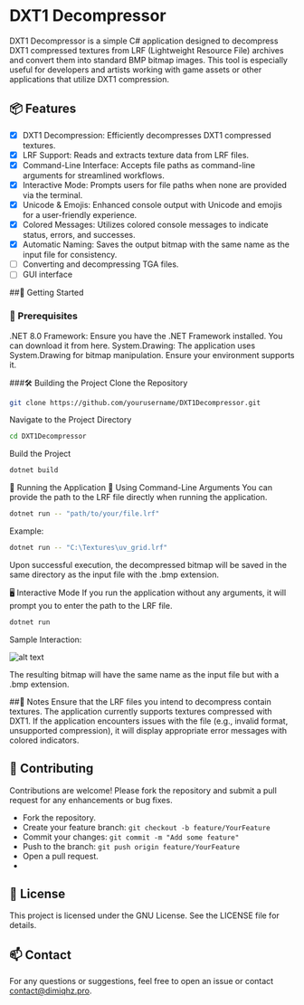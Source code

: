 # DXT1 Decompressor

DXT1 Decompressor is a simple C# application designed to decompress DXT1 compressed textures from LRF (Lightweight Resource File) archives and convert them into standard BMP bitmap images. This tool is especially useful for developers and artists working with game assets or other applications that utilize DXT1 compression.

## 📦 Features
- [x] DXT1 Decompression: Efficiently decompresses DXT1 compressed textures.
- [x] LRF Support: Reads and extracts texture data from LRF files.
- [x] Command-Line Interface: Accepts file paths as command-line arguments for streamlined workflows.
- [x] Interactive Mode: Prompts users for file paths when none are provided via the terminal.
- [x] Unicode & Emojis: Enhanced console output with Unicode and emojis for a user-friendly experience.
- [x] Colored Messages: Utilizes colored console messages to indicate status, errors, and successes.
- [x] Automatic Naming: Saves the output bitmap with the same name as the input file for consistency.
- [ ] Converting and decompressing TGA files.
- [ ] GUI interface

##🚀 Getting Started

### 🔧 Prerequisites
.NET 8.0 Framework: Ensure you have the .NET Framework installed. You can download it from here.
System.Drawing: The application uses System.Drawing for bitmap manipulation. Ensure your environment supports it.

###🛠️ Building the Project
Clone the Repository
```bash
git clone https://github.com/yourusername/DXT1Decompressor.git
```
Navigate to the Project Directory
```bash
cd DXT1Decompressor
```
Build the Project
```bash
dotnet build
```
🏃 Running the Application
📁 Using Command-Line Arguments
You can provide the path to the LRF file directly when running the application.

```bash
dotnet run -- "path/to/your/file.lrf"
```
Example:

```bash
dotnet run -- "C:\Textures\uv_grid.lrf"
```
Upon successful execution, the decompressed bitmap will be saved in the same directory as the input file with the .bmp extension.

🖥️ Interactive Mode
If you run the application without any arguments, it will prompt you to enter the path to the LRF file.

```bash
dotnet run
```
Sample Interaction:

![alt text](https://github.com/Dimiqhz/CS-DTX1-Decompressor/tree/main/screenshots/example.png)

The resulting bitmap will have the same name as the input file but with a .bmp extension.

##📝 Notes
Ensure that the LRF files you intend to decompress contain textures. The application currently supports textures compressed with DXT1.
If the application encounters issues with the file (e.g., invalid format, unsupported compression), it will display appropriate error messages with colored indicators.

## 🧩 Contributing
Contributions are welcome! Please fork the repository and submit a pull request for any enhancements or bug fixes.

- Fork the repository.
- Create your feature branch: `git checkout -b feature/YourFeature`
- Commit your changes: `git commit -m "Add some feature"`
- Push to the branch: `git push origin feature/YourFeature`
- Open a pull request.
- 
## 📜 License
This project is licensed under the GNU License. See the LICENSE file for details.

## 📫 Contact
For any questions or suggestions, feel free to open an issue or contact contact@dimiqhz.pro.

